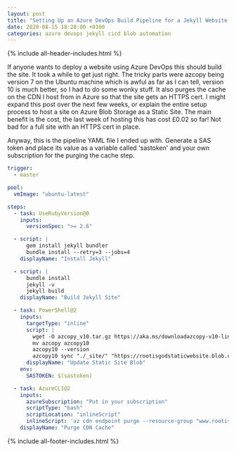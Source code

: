 ```yaml
---
layout: post
title: "Setting Up an Azure DevOps Build Pipeline for a Jekyll Website on Azure Blob Storage"
date: 2020-08-15 18:28:00 +0100
categories: azure devops jekyll cicd blob automation
---
```


{% include all-header-includes.html %}

If anyone wants to deploy a website using Azure DevOps this should build the site. It took a while to get just right. The tricky parts were azcopy being version 7 on the Ubuntu machine which is awful as far as I can tell, version 10 is much better, so I had to do some wonky stuff. It also purges the cache on the CDN I host from in Azure so that the site gets an HTTPS cert. I might expand this post over the next few weeks, or explain the entire setup process to host a site on Azure Blob Storage as a Static Site. The main benefit is the cost, the last week of hosting this has cost £0.02 so far! Not bad for a full site with an HTTPS cert in place.

Anyway, this is the pipeline YAML file I ended up with. Generate a SAS token and place its value as a variable called 'sastoken' and your own subscription for the purging the cache step.

```yaml
trigger:
  - master

pool:
  vmImage: "ubuntu-latest"

steps:
  - task: UseRubyVersion@0
    inputs:
      versionSpec: ">= 2.6"

  - script: |
      gem install jekyll bundler
      bundle install --retry=3 --jobs=4
    displayName: "Install Jekyll"

  - script: |
      bundle install
      jekyll -v
      jekyll build
    displayName: "Build Jekyll Site"

  - task: PowerShell@2
    inputs:
      targetType: "inline"
      script: |
        wget -O azcopy_v10.tar.gz https://aka.ms/downloadazcopy-v10-linux && tar -xf azcopy_v10.tar.gz --strip-components=1
        mv azcopy azcopy10
        azcopy10 --version
        azcopy10 sync "./_site/" "https://rootisgodstaticwebsite.blob.core.windows.net/`$web$env:SASTOKEN" --delete-destination true
      displayName: "Update Static Site Blob"
    env:
      SASTOKEN: $(sastoken)

  - task: AzureCLI@2
    inputs:
      azureSubscription: "Put in your subscription"
      scriptType: "bash"
      scriptLocation: "inlineScript"
      inlineScript: 'az cdn endpoint purge --resource-group "www.rootisgod.com" --name "rootisgod" --profile-name "rootisgod-cdn" --content-paths "/*"'
    displayName: "Purge CDN Cache"
```

{% include all-footer-includes.html %}
